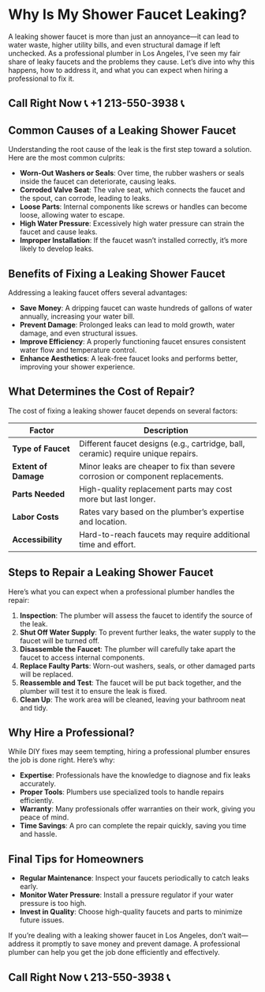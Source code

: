 # Why Is My Shower Faucet Leaking?

A leaking shower faucet is more than just an annoyance—it can lead to water waste, higher utility bills, and even structural damage if left unchecked. As a professional plumber in Los Angeles, I’ve seen my fair share of leaky faucets and the problems they cause. Let’s dive into why this happens, how to address it, and what you can expect when hiring a professional to fix it.

## Call Right Now 📞 +1 213-550-3938 📞

## Common Causes of a Leaking Shower Faucet

Understanding the root cause of the leak is the first step toward a solution. Here are the most common culprits:

- **Worn-Out Washers or Seals**: Over time, the rubber washers or seals inside the faucet can deteriorate, causing leaks.  
- **Corroded Valve Seat**: The valve seat, which connects the faucet and the spout, can corrode, leading to leaks.  
- **Loose Parts**: Internal components like screws or handles can become loose, allowing water to escape.  
- **High Water Pressure**: Excessively high water pressure can strain the faucet and cause leaks.  
- **Improper Installation**: If the faucet wasn’t installed correctly, it’s more likely to develop leaks.  

## Benefits of Fixing a Leaking Shower Faucet

Addressing a leaking faucet offers several advantages:  

- **Save Money**: A dripping faucet can waste hundreds of gallons of water annually, increasing your water bill.  
- **Prevent Damage**: Prolonged leaks can lead to mold growth, water damage, and even structural issues.  
- **Improve Efficiency**: A properly functioning faucet ensures consistent water flow and temperature control.  
- **Enhance Aesthetics**: A leak-free faucet looks and performs better, improving your shower experience.  

## What Determines the Cost of Repair?

The cost of fixing a leaking shower faucet depends on several factors:  

| **Factor**              | **Description**                                                                 |
|--------------------------|---------------------------------------------------------------------------------|
| **Type of Faucet**       | Different faucet designs (e.g., cartridge, ball, ceramic) require unique repairs.|
| **Extent of Damage**     | Minor leaks are cheaper to fix than severe corrosion or component replacements. |
| **Parts Needed**         | High-quality replacement parts may cost more but last longer.                  |
| **Labor Costs**          | Rates vary based on the plumber’s expertise and location.                       |
| **Accessibility**        | Hard-to-reach faucets may require additional time and effort.                  |

## Steps to Repair a Leaking Shower Faucet  

Here’s what you can expect when a professional plumber handles the repair:  

1. **Inspection**: The plumber will assess the faucet to identify the source of the leak.  
2. **Shut Off Water Supply**: To prevent further leaks, the water supply to the faucet will be turned off.  
3. **Disassemble the Faucet**: The plumber will carefully take apart the faucet to access internal components.  
4. **Replace Faulty Parts**: Worn-out washers, seals, or other damaged parts will be replaced.  
5. **Reassemble and Test**: The faucet will be put back together, and the plumber will test it to ensure the leak is fixed.  
6. **Clean Up**: The work area will be cleaned, leaving your bathroom neat and tidy.  

## Why Hire a Professional?  

While DIY fixes may seem tempting, hiring a professional plumber ensures the job is done right. Here’s why:  

- **Expertise**: Professionals have the knowledge to diagnose and fix leaks accurately.  
- **Proper Tools**: Plumbers use specialized tools to handle repairs efficiently.  
- **Warranty**: Many professionals offer warranties on their work, giving you peace of mind.  
- **Time Savings**: A pro can complete the repair quickly, saving you time and hassle.  

## Final Tips for Homeowners  

- **Regular Maintenance**: Inspect your faucets periodically to catch leaks early.  
- **Monitor Water Pressure**: Install a pressure regulator if your water pressure is too high.  
- **Invest in Quality**: Choose high-quality faucets and parts to minimize future issues.  

If you’re dealing with a leaking shower faucet in Los Angeles, don’t wait—address it promptly to save money and prevent damage. A professional plumber can help you get the job done efficiently and effectively.
## Call Right Now 📞 213-550-3938 📞